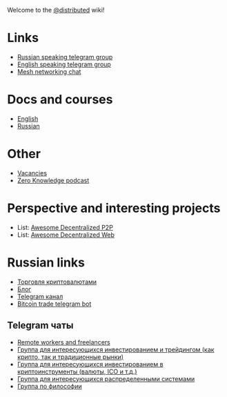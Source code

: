 Welcome to the [@distributed](https://t.me/distributed) wiki!



# Links

* [Russian speaking telegram group](https://t.me/distributed)
* [English speaking telegram group](https://t.me/idistributed)
* [Mesh networking chat](https://t.me/meshnet)


# Docs and courses
* [English](https://github.com/distributed-community/docs/blob/master/Docs.md)
* [Russian](https://github.com/distributed-community/docs/blob/master/Russian_docs.md)

# Other
* [Vacancies](https://github.com/distributed-community/docs/blob/master/Vacancies.md)
* [Zero Knowledge podcast](http://www.zeroknowledge.fm/)

# Perspective and interesting projects

* List: [Awesome Decentralized P2P](https://github.com/steve-vincent/awesome-decentralized)
* List: [Awesome Decentralized Web](https://github.com/gdamdam/awesome-decentralized-web)


# Russian links

* [Торговля криптовалютами](https://github.com/Foxcool/RemoteWorkersAndFreelancers/wiki/%D0%9A%D1%80%D0%B8%D0%BF%D1%82%D0%BE%D0%B2%D0%B0%D0%BB%D1%8E%D1%82%D1%8B)
* [Блог](http://darkfox.info)
* [Telegram канал](https://t.me/darkfox_info)
* [Bitcoin trade telegram bot](http://telegram.me/BTC_CHANGE_BOT?start=846711)

## Telegram чаты

* [Remote workers and freelancers](https://telegram.me/ru_freelancers)
* [Группа для интересующихся инвестированием и трейдингом (как крипто, так и традиционные рынки)](https://t.me/ru_traders)
* [Группа для интересующихся инвестированием в криптоинструменты (валюты, ICO и т.д.)](https://t.me/cryptoinvest)
* [Группа для интересующихся распределенными системами](https://t.me/distributed)
* [Группа по философии](https://t.me/ru_philosophy)
